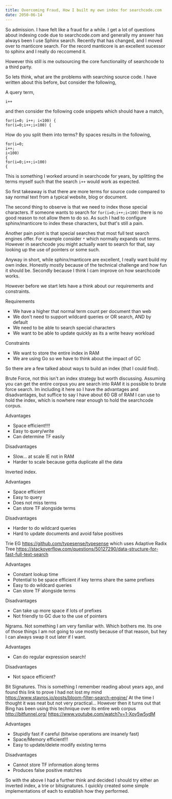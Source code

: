 ```yaml
---
title: Overcoming Fraud, How I built my own index for searchcode.com
date: 2050-06-14
---
```


So admission. I have felt like a fraud for a while. I get a lot of questions about indexing code due to searchcode.com and generally my answer has always been I use Sphinx search. Recently that has changed, and I moved over to manticore search. For the record manticore is an excellent sucessor to sphinx and I really do reccomend it. 

However this still is me outsourcing the core functionality of searchcode to a third party.

So lets think, what are the problems with searching source code. I have written about this before, but consider the following,

A query term,

```
i++
```

and then consider the following code snippets which should have a match,

```
for(i=0; i++; i<100) {
for(i=0;i++;i<100) {
```

How do you split them into terms? By spaces results in the following,

```
for(i=0; 
i++; 
i<100) 
{
for(i=0;i++;i<100) 
{
```

This is something I worked around in searchcode for years, by splitting the terms myself such that the search `i++` would work as expected.

So first takeaway is that there are more terms for source code compared to say normal text from a typical website, blog or document.

The second thing to observe is that we need to index those special characters. If someone wants to search for `for(i=0;i++;i<100)` there is no good reason to not allow them to do so. As such I had to configure sphinx/manticore to index these characters, but that's still a pain.

Another pain point is that special searches that most full test search engines offer. For example consider `*` which normally expands out terms. However in searchcode you might actually want to search for that, say looking up the use of pointers or some such.

Anyway in short, while sphinx/manticore are excellent, I really want build my own index. Honestly mostly because of the technical challenge and how fun it should be. Secondly because I think I cam improve on how searchcode works.

However before we start lets have a think about our requirements and constraints.

Requirements
 - We have a higher that normal term count per document than web
 - We don't need to support wildcard queries or OR search, AND by default
 - We need to be able to search special characters
 - We want to be able to update quickly as its a write heavy workload

Constraints

 - We want to store the entire index in RAM
 - We are using Go so we have to think about the impact of GC

So there are a few talked about ways to build an index (that I could find).

Brute Force, not this isn't an index strategy but worth discussing. Assuming you can get the entire corpus you are search into RAM it is possible to brute force search. Im including it here so I have the advantages and disadvantages, but suffice to say I have about 60 GB of RAM I can use to hold the index, which is nowhere near enough to hold the searchcode corpus.

Advantages
 - Space efficient!!!!
 - Easy to query/write
 - Can determine TF easily

Disadvantages
 - Slow... at scale IE not in RAM
 - Harder to scale because gotta duplicate all the data

Inverted index.

Advantages
 - Space efficient
 - Easy to query
 - Does not miss terms
 - Can store TF alongside terms

Disadvantages
 - Harder to do wildcard queries
 - Hard to update documents and avoid false positives


Trie EG https://github.com/typesense/typesense which uses Adaptive Radix Tree https://stackoverflow.com/questions/50127290/data-structure-for-fast-full-text-search

Advantages 
 - Constant lookup time
 - Potential to be space efficient if key terms share the same prefixes
 - Easy to do wildcard queries
 - Can store TF alongside terms

Disadvantages
 - Can take up more space if lots of prefixes
 - Not friendly to GC due to the use of pointers


Ngrams. Not something I am very familiar with. Which bothers me. Its one of those things I am not going to use mostly because of that reason, but hey I can always swap it out later if I want.

Advantages
 - Can do regular expression search!

Disadvantages
 - Not space efficient?


Bit Signatures. This is something I remember reading about years ago, and found this link to prove I had not lost my mind https://www.stavros.io/posts/bloom-filter-search-engine/ At the time I thought it was neat but not very practical... However then it turns out that Bing has been using this technique over its entire web corpus http://bitfunnel.org/ https://www.youtube.com/watch?v=1-Xoy5w5ydM


Advantages 
 - Stupidly fast if careful (bitwise operations are insanely fast)
 - Space/Memory efficient!!!
 - Easy to update/delete modify existing terms

Disadvantages
 - Cannot store TF information along terms
 - Produces false positive matches



So with the above I had a further think and decided I should try either an inverted index, a trie or bitsignatures. I quickly created some simple implementations of each to establish how they performed.
